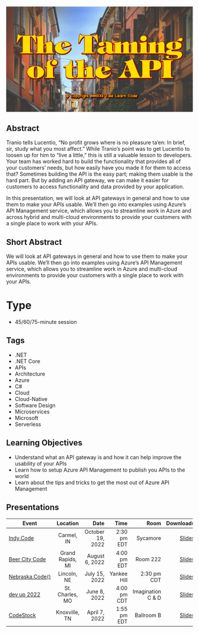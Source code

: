 ![The Taming of the API](Thumbnail.jpg)

## Abstract
Tranio tells Lucentio, “No profit grows where is no pleasure ta’en: In brief, sir, study what you most affect.” While Tranio’s point was to get Lucentio to loosen up for him to “live a little,” this is still a valuable lesson to developers. Your team has worked hard to build the functionality that provides all of your customers’ needs, but how easily have you made it for them to access that? Sometimes building the API is the easy part; making them usable is the hard part. But by adding an API gateway, we can make it easier for customers to access functionality and data provided by your application.

In this presentation, we will look at API gateways in general and how to use them to make your APIs usable. We’ll then go into examples using Azure’s API Management service, which allows you to streamline work in Azure and across hybrid and multi-cloud environments to provide your customers with a single place to work with your APIs.

## Short Abstract
We will look at API gateways in general and how to use them to make your APIs usable. We’ll then go into examples using Azure’s API Management service, which allows you to streamline work in Azure and multi-cloud environments to provide your customers with a single place to work with your APIs.

# Type
* 45/60/75-minute session

## Tags
* .NET
* .NET Core
* APIs
* Architecture
* Azure
* C#
* Cloud
* Cloud-Native
* Software Design
* Microservices
* Microsoft
* Serverless

## Learning Objectives
* Understand what an API gateway is and how it can help improve the usability of your APIs
* Learn how to setup Azure API Management to publish you APIs to the world
* Learn about the tips and tricks to get the most out of Azure API Management

## Presentations

| Event | Location | Date | Time | Room | Downloads |
|-------|:--------:|-----:|-----:|-----:|----------:|
| [Indy.Code](https://indycode.amegala.com/) | Carmel, IN | October 19, 2022 | 2:30 pm EDT | Sycamore | [Slides](Presentations/TheTamingOfTheAPI_IndyCode.pdf) |
[Beer City Code](https://www.beercitycode.com/) | Grand Rapids, MI | August 6, 2022 | 4:00 pm EDT | Room 222 | [Slides](Presentations/TheTamingOfTheAPI_BeerCityCode.pdf) |
| [Nebraska.Code()](https://nebraskacode.amegala.com/Sessions/1357) | Lincoln, NE | July 15, 2022 | Yankee Hill | 2:30 pm CDT | [Slides](Presentations/TheTamingOfTheAPI_NebraskaCode.pdf) | 
| [dev up 2022](https://www.devupconf.org/speakers/chad-green) | St. Charles, MO | June 8, 2022 | 4:00 pm CDT | Imagination C & D | [Slides](Presentations/The%20Taming%20of%20the%20API%20-%20DevUp.pdf) | 
| [CodeStock](https://www.codestock.org/) | Knoxville, TN | April 7, 2022 | 1:55 pm EDT | Ballroom B | [Slides](Presentations/The%20Taming%20of%20the%20API%20-%20CodeStock.pdf) |
